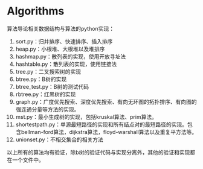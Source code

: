 # Algorithms
算法导论相关数据结构与算法的python实现：
1. sort.py：归并排序、快速排序、插入排序
2. heap.py：小根堆、大根堆以及堆排序
3. hashmap.py：散列表的实现，使用开放寻址法
4. hashtable.py：散列表的实现，使用链接法
5. tree.py：二叉搜索树的实现
6. btree.py：B树的实现
7. btree_test.py：B树的测试代码
8. rbtree.py：红黑树的实现
9. graph.py：广度优先搜索、深度优先搜索、有向无环图的拓扑排序、有向图的强连通分量等方法的实现。
10. mst.py：最小生成树的实现，包括kruskal算法、prim算法。
11. shortestpath.py：单源最短路径的实现和所有结点对的最短路径的实现。包含bellman-ford算法，dijkstra算法，floyd-warshall算法以及重复平方法等。
12. unionset.py：不相交集合的相关方法

以上所有的算法均有验证，除b树的验证代码与实现分离外，其他的验证和实现都在一个文件中。
